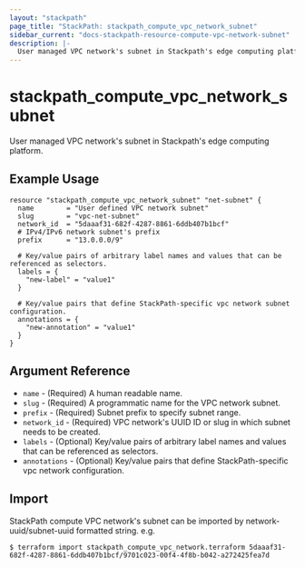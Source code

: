 ```yaml
---
layout: "stackpath"
page_title: "StackPath: stackpath_compute_vpc_network_subnet"
sidebar_current: "docs-stackpath-resource-compute-vpc-network-subnet"
description: |-
  User managed VPC network's subnet in Stackpath's edge computing platform
---
```


# stackpath\_compute\_vpc\_network\_subnet

User managed VPC network's subnet in Stackpath's edge computing platform.

## Example Usage

```hcl
resource "stackpath_compute_vpc_network_subnet" "net-subnet" {
  name        = "User defined VPC network subnet"
  slug        = "vpc-net-subnet"
  network_id  = "5daaaf31-682f-4287-8861-6ddb407b1bcf"
  # IPv4/IPv6 network subnet's prefix
  prefix      = "13.0.0.0/9"

  # Key/value pairs of arbitrary label names and values that can be referenced as selectors.
  labels = {
    "new-label" = "value1"
  }

  # Key/value pairs that define StackPath-specific vpc network subnet configuration.
  annotations = {
    "new-annotation" = "value1"
  }
} 
```

## Argument Reference

* `name` - (Required) A human readable name.
* `slug` - (Required) A programmatic name for the VPC network subnet.
* `prefix` - (Required) Subnet prefix to specify subnet range.
* `network_id` - (Required) VPC network's UUID ID or slug in which subnet needs to be created.
* `labels` - (Optional) Key/value pairs of arbitrary label names and values that can be referenced as selectors.
* `annotations` - (Optional) Key/value pairs that define StackPath-specific vpc network configuration.

## Import

StackPath compute VPC network's subnet can be imported by network-uuid/subnet-uuid formatted string. e.g.

```
$ terraform import stackpath_compute_vpc_network.terraform 5daaaf31-682f-4287-8861-6ddb407b1bcf/9701c023-00f4-4f8b-b042-a272425fea7d
```
